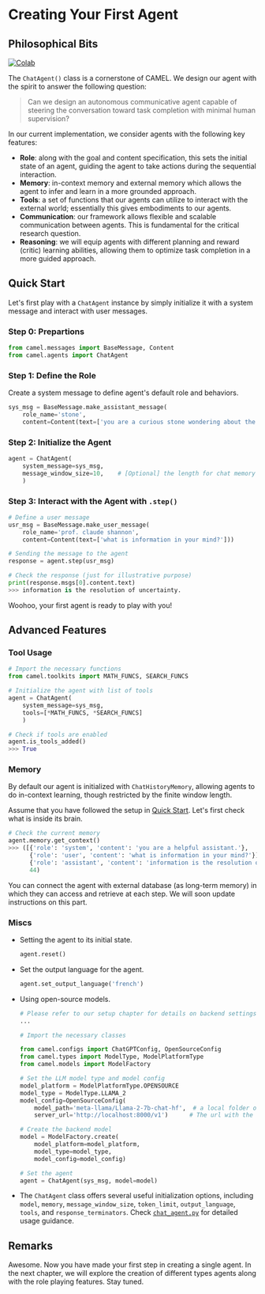 # Creating Your First Agent

## Philosophical Bits
[![Colab](https://colab.research.google.com/assets/colab-badge.svg)](https://colab.research.google.com/drive/1hG_q9F8PY1kDua_JyoHirJAPOGRexFmM?usp=sharing)


The `ChatAgent()` class is a cornerstone of CAMEL. We design our agent with the spirit to answer the following question:

> Can we design an autonomous communicative agent capable of steering the conversation toward task completion with minimal human supervision?

In our current implementation, we consider agents with the following key features:
- **Role**: along with the goal and content specification, this sets the initial state of an agent, guiding the agent to take actions during the sequential interaction.
- **Memory**: in-context memory and external memory which allows the agent to infer and learn in a more grounded approach.
- **Tools**: a set of functions that our agents can utilize to interact with the external world; essentially this gives embodiments to our agents.
- **Communication**: our framework allows flexible and scalable communication between agents. This is fundamental for the critical research question.
- **Reasoning**: we will equip agents with different planning and reward (critic) learning abilities, allowing them to optimize task completion in a more guided approach.



<!-- - (WIP) **Reasoning Ability**: since any goal can be formalized as the outcome of maximizing cumulative rewards, we will equip our agents with policy which they could follow to achieve goals. -->

<!-- We will first start with the single agent setting, where the agent can interact with users, process and store messages, and utilize external tools to generate responses and accomplish tasks. -->

## Quick Start
Let's first play with a `ChatAgent` instance by simply initialize it with a system message and interact with user messages.

### Step 0: Prepartions
```python
from camel.messages import BaseMessage, Content
from camel.agents import ChatAgent
```

### Step 1: Define the Role
Create a system message to define agent's default role and behaviors.
```python
sys_msg = BaseMessage.make_assistant_message(
    role_name='stone',
    content=Content(text=['you are a curious stone wondering about the universe.']))
```

### Step 2: Initialize the Agent
```python
agent = ChatAgent(
    system_message=sys_msg,
    message_window_size=10,    # [Optional] the length for chat memory
    )
```
### Step 3: Interact with the Agent with `.step()`
```python
# Define a user message
usr_msg = BaseMessage.make_user_message(
    role_name='prof. claude shannon',
    content=Content(text=['what is information in your mind?']))

# Sending the message to the agent
response = agent.step(usr_msg)

# Check the response (just for illustrative purpose)
print(response.msgs[0].content.text)
>>> information is the resolution of uncertainty.
```
Woohoo, your first agent is ready to play with you!


## Advanced Features

### Tool Usage
```python
# Import the necessary functions
from camel.toolkits import MATH_FUNCS, SEARCH_FUNCS

# Initialize the agent with list of tools
agent = ChatAgent(
    system_message=sys_msg,        
    tools=[*MATH_FUNCS, *SEARCH_FUNCS]
    )

# Check if tools are enabled
agent.is_tools_added()
>>> True
```

### Memory
By default our agent is initialized with `ChatHistoryMemory`, allowing agents to do in-context learning, though restricted by the finite window length.

Assume that you have followed the setup in [Quick Start](#quick-start). Let's first check what is inside its brain.
<!-- ```python
agent.memory.get_context()
>>> ([{'role': 'system', 'content': 'you are a helpful assistant.'},
      {'role': 'user', 'content': 'what is information in your mind?'}],
      30)
``` -->
```python
# Check the current memory
agent.memory.get_context()
>>> ([{'role': 'system', 'content': 'you are a helpful assistant.'},
      {'role': 'user', 'content': 'what is information in your mind?'}],
      {'role': 'assistant', 'content': 'information is the resolution of uncertainty.'}
      44)
```
You can connect the agent with external database (as long-term memory) in which they can access and retrieve at each step. We will soon update instructions on this part.

### Miscs
- Setting the agent to its initial state.
    ```python
    agent.reset()
    ```
- Set the output language for the agent.
    ```python
    agent.set_output_language('french')
    ```
- Using open-source models.
    ```python
    # Please refer to our setup chapter for details on backend settings.
    ...

    # Import the necessary classes

    from camel.configs import ChatGPTConfig, OpenSourceConfig
    from camel.types import ModelType, ModelPlatformType
    from camel.models import ModelFactory

    # Set the LLM model type and model config
    model_platform = ModelPlatformType.OPENSOURCE
    model_type = ModelType.LLAMA_2
    model_config=OpenSourceConfig(
        model_path='meta-llama/Llama-2-7b-chat-hf',  # a local folder or HuggingFace repo Name
        server_url='http://localhost:8000/v1')      # The url with the set port number

    # Create the backend model
    model = ModelFactory.create(
        model_platform=model_platform,
        model_type=model_type,
        model_config=model_config)

    # Set the agent
    agent = ChatAgent(sys_msg, model=model)
    ```

- The `ChatAgent` class offers several useful initialization options, including `model`, `memory`, `message_window_size`, `token_limit`, `output_language`, `tools`, and `response_terminators`. Check [`chat_agent.py`](https://github.com/camel-ai/camel/blob/master/camel/agents/chat_agent.py) for detailed usage guidance.


## Remarks
Awesome. Now you have made your first step in creating a single agent. In the next chapter, we will explore the creation of different types agents along with the role playing features. Stay tuned.
